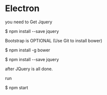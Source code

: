 # Electron

you need to Get Jquery 

$ npm install --save jquery



Bootstrap is OPTIONAL (Use Git to install bower)

$ npm install -g bower

$ npm install --save jquery



after JQuery is all done.

run

$ npm start
